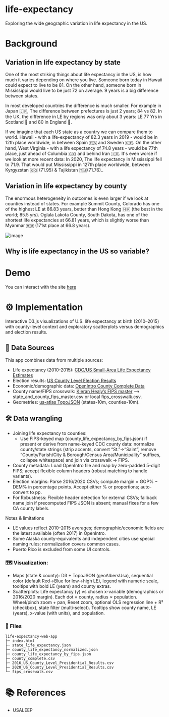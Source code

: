 # life-expectancy

Exploring the wide geographic variation in life expectancy in the US.

# Background
## Variation in life expectancy by state
One of the most striking things about life expectancy in the US, is how much it varies depending on where you live.
Someone born today in Hawaii could expect to live to be 81. On the other hand, someone born in Mississippi would live to be just 72 on average.
9 years is a big difference between states.

In most developed countries the difference is much smaller. For example in Japan 🇯🇵, The difference between prefectures is just 2 years; 84 vs 82.
In the UK, the difference in LE by regions was only about 3 years: LE 77 Yrs in Scotland 🏴󠁧󠁢󠁳󠁣󠁴󠁿 and 80 in England 🏴󠁧󠁢󠁥󠁮󠁧󠁿.

If we imagine that each US state as a country we can compare them to world. 
Hawaii - with a life-expectancy of 82.3 years in 2019 - would be in 12th place worldwide, in between Spain 🇪🇸 and Sweden 🇸🇪.
On the other hand, West Virginia - with a life expectancy of 74.8 years - would be 77th place, just ahead of Columbia 🇨🇴 and behind Iran 🇮🇷.
It's even worse if we look at more recent data: In 2020, The life expectancy in Mississippi fell to 71.9. That would put Mississippi in 127th place worldwide, between Kyrgyzstan 🇰🇬 (71.95) & Tajikistan 🇹🇯(71.76)..

## Variation in life expectancy by county
The enormous heterogeneity in outcomes is even larger if we look at counties instead of states.
For example Summit County, Colorado has one of the highest LE at 86.83 years, better than Hong Kong 🇭🇰 (the best in the world; 85.5 yrs). Oglala Lakota County, South Dakota, has one of the shortest life expectancies at 66.81 years, which is slightly worse than Myanmar 🇲🇲 (171st place at 66.8 years).

![image](https://user-images.githubusercontent.com/48685552/233850467-1167d92b-96f5-4b90-9e61-e5081903e335.png)

## Why is life expectancy in the US so variable?


# Demo
You can interact with the site [here](https://nickmmark.github.io/life-expectancy/)


# ⚙️ Implementation
Interactive D3.js visualizations of U.S. life expectancy at birth (2010–2015) with county-level context and exploratory scatterplots versus demographics and election results.

## 💾 Data Sources
This app combines data from multiple sources:
* Life expectancy (2010-2015): [CDC/US Small-Area Life Expectancy Estimates](https://www.cdc.gov/nchs/nvss/usaleep/usaleep.html)
* Election results: [US County Level Election Results](https://github.com/tonmcg/US_County_Level_Election_Results_08-24)
* Economic/demographic data: [OpenIntro County Complete Data](https://www.openintro.org/data/?data=county_complete)
* County name/FIPS crosswalk: [Kieran Healy’s FIPS master](https://github.com/kjhealy/fips-codes) --> state_and_county_fips_master.csv or local fips_crosswalk.csv.
* Geometries: [us-atlas TopoJSON](https://github.com/topojson/us-atlas) (states-10m, counties-10m).

## 🛠️ Data wrangling
* Joining life expectancy to counties:
  * Use FIPS-keyed map (county_life_expectancy_by_fips.json) if present or derive from name-keyed CDC county data: normalize county/state strings (strip accents, convert “St.”→“Saint”, remove “County/Parish/City & Borough/Census Area/Municipality” suffixes, collapse whitespace) and join via crosswalk → FIPS.
* County metadata: Load OpenIntro file and map by zero-padded 5-digit FIPS; accept flexible column headers (robust matching to handle variants).
* Election margins: Parse 2016/2020 CSVs; compute margin = GOP% − DEM% in percentage points. Accept either % or proportions; auto-convert to pp.
* For Robustness: Flexible header detection for external CSVs; fallback name join if precomputed FIPS JSON is absent; manual fixes for a few CA county labels.

Notes & limitations
* LE values reflect 2010–2015 averages; demographic/economic fields are the latest available (often 2017) in OpenIntro.
* Some Alaska county-equivalents and independent cities use special naming rules; normalization covers common cases.
* Puerto Rico is excluded from some UI controls.

### 🗺️ Visualization:
* Maps (state & county): D3 + TopoJSON (geoAlbersUsa), sequential color (default Red→Blue for low→high LE), legend with numeric scale, tooltips with bold LE (years) and county extras.
* Scatterplots: Life expectancy (y) vs chosen x-variable (demographics or 2016/2020 margin). Each dot = county, radius ∝ population. Wheel/pinch zoom + pan, Reset zoom, optional OLS regression line + R² (checkbox), state filter (multi-select). Tooltips show county name, LE (years), x-value (with units), and population.

### 📁 Files
```
life-expectancy-web-app
├─ index.html
├─ state_life_expectancy.json
├─ county_life_expectancy_normalized.json
├─ county_life_expectancy_by_fips.json
├─ county_complete.csv
├─ 2016_US_County_Level_Presidential_Results.csv
├─ 2020_US_County_Level_Presidential_Results.csv
└─ fips_crosswalk.csv
```

# 📚️ References
* USALEEP
